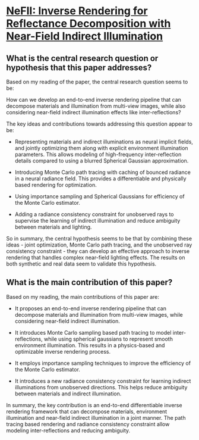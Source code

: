 # [NeFII: Inverse Rendering for Reflectance Decomposition with Near-Field   Indirect Illumination](https://arxiv.org/abs/2303.16617)

## What is the central research question or hypothesis that this paper addresses?

 Based on my reading of the paper, the central research question seems to be: 

How can we develop an end-to-end inverse rendering pipeline that can decompose materials and illumination from multi-view images, while also considering near-field indirect illumination effects like inter-reflections?

The key ideas and contributions towards addressing this question appear to be:

- Representing materials and indirect illuminations as neural implicit fields, and jointly optimizing them along with explicit environment illumination parameters. This allows modeling of high-frequency inter-reflection details compared to using a blurred Spherical Gaussian approximation. 

- Introducing Monte Carlo path tracing with caching of bounced radiance in a neural radiance field. This provides a differentiable and physically based rendering for optimization.

- Using importance sampling and Spherical Gaussians for efficiency of the Monte Carlo estimator.

- Adding a radiance consistency constraint for unobserved rays to supervise the learning of indirect illumination and reduce ambiguity between materials and lighting.

So in summary, the central hypothesis seems to be that by combining these ideas - joint optimization, Monte Carlo path tracing, and the unobserved ray consistency constraint - they can develop an effective approach to inverse rendering that handles complex near-field lighting effects. The results on both synthetic and real data seem to validate this hypothesis.


## What is the main contribution of this paper?

 Based on my reading, the main contributions of this paper are:

- It proposes an end-to-end inverse rendering pipeline that can decompose materials and illumination from multi-view images, while considering near-field indirect illumination. 

- It introduces Monte Carlo sampling based path tracing to model inter-reflections, while using spherical gaussians to represent smooth environment illumination. This results in a physics-based and optimizable inverse rendering process.

- It employs importance sampling techniques to improve the efficiency of the Monte Carlo estimator.

- It introduces a new radiance consistency constraint for learning indirect illuminations from unobserved directions. This helps reduce ambiguity between materials and indirect illumination.

In summary, the key contribution is an end-to-end differentiable inverse rendering framework that can decompose materials, environment illumination and near-field indirect illumination in a joint manner. The path tracing based rendering and radiance consistency constraint allow modeling inter-reflections and reducing ambiguity.

